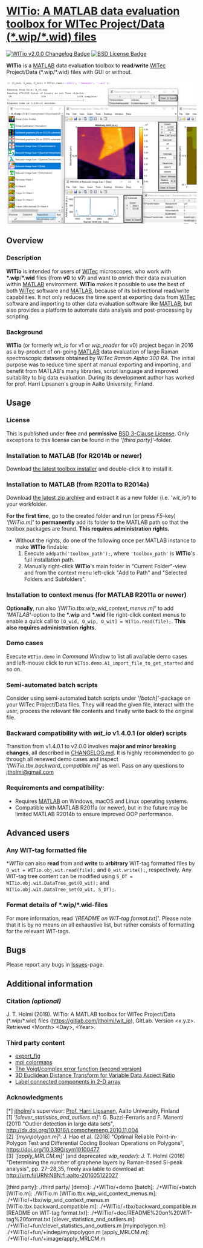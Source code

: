 # [WITio: A MATLAB data evaluation toolbox for WITec Project/Data (\*.wip/\*.wid) files][file-exchange]

[![WITio v2.0.0 Changelog Badge][changelog-badge]][changelog] [![BSD License Badge][license-badge]][license]

[changelog-badge]: https://img.shields.io/badge/changelog-WITio_v2.0.0-0000ff.svg

**WITio** is a [MATLAB] data evaluation toolbox to **read**/**write** [WITec] Project/Data (\*.wip/\*.wid)
files with GUI or without.

![Example image](README.png)



## Overview

### Description
**WITio** is intended for users of [WITec] microscopes, who work with
**\*.wip**/**\*.wid** files (from **v0** to **v7**) and want to enrich
their data evaluation within [MATLAB] environment. **WITio** makes it
possible to use the best of both [WITec] software and [MATLAB], because of
its bidirectional read/write capabilities. It not only reduces the time
spent at exporting data from [WITec] software and importing to other data
evaluation software like [MATLAB], but also provides a platform to automate
data analysis and post-processing by scripting.

### Background
**WITio** (or formerly *wit_io* for v1 or *wip_reader* for v0) project began
in 2016 as a by-product of on-going [MATLAB] data evaluation of large Raman
spectroscopic datasets obtained by *WITec Raman Alpha 300 RA*. The initial
purpose was to reduce time spent at manual exporting and importing, and benefit
from MATLAB's many libraries, script language and improved suitability to big
data evaluation. During its development author has worked for prof. Harri
Lipsanen's group in Aalto University, Finland.

## Usage

### License
This is published under **free** and **permissive** [BSD 3-Clause License][license].
Only exceptions to this license can be found in the *'[third party]'*-folder.

### Installation to MATLAB (for R2014b or newer)
Download [the latest toolbox installer] and double-click it to install it.

### Installation to MATLAB (from R2011a to R2014a)
Download [the latest zip archive] and extract it as a new folder (i.e. *'wit_io'*)
to your workfolder.

**For the first time**, go to the created folder and run (or press *F5*-key)
*'[WITio.m]'* to **permanently** add its folder to the MATLAB path so that the
toolbox packages are found. **This requires administration rights.**
* Without the rights, do one of the following once per MATLAB instance to make
**WITio** findable:
    1. Execute `addpath('toolbox_path');`, where `'toolbox_path'` is **WITio**'s 
    full installation path.
    2. Manually right-click **WITio**'s main folder in "Current Folder"-view and 
    from the context menu left-click "Add to Path" and "Selected Folders and Subfolders".

### Installation to context menus (for MATLAB R2011a or newer)
**Optionally**, run also *'[WITio.tbx.wip_wid_context_menus.m]'* to add
*'MATLAB'*-option to the **\*.wip** and **\*.wid** file right-click context
menus to enable a quick call to `[O_wid, O_wip, O_wit] = WITio.read(file);`.
**This also requires administration rights.**

### Demo cases
Execute `WITio.demo` in *Command Window* to list all available demo cases and
left-mouse click to run `WITio.demo.A1_import_file_to_get_started` and so on.

### Semi-automated batch scripts
Consider using semi-automated batch scripts under *'[batch]'*-package on your
WITec Project/Data files. They will read the given file, interact with the
user, process the relevant file contents and finally write back to the original
file.

### Backward compatibility with *wit_io* v1.4.0.1 (or older) scripts
Transition from v1.4.0.1 to v2.0.0 involves **major and minor breaking changes**,
all described in [CHANGELOG.md][changelog]. It is highly recommended to go through
all renewed demo cases and inspect *'[WITio.tbx.backward_compatible.m]'* as well. Pass
on any questions to jtholmi@gmail.com

### Requirements and compatibility:
* Requires [MATLAB] on Windows, macOS and Linux operating systems.
* Compatible with MATLAB R2011a (or newer), but in the future may be limited
MATLAB R2014b to ensure improved OOP performance.

## Advanced users

### Any WIT-tag formatted file
**WITio* can also **read** from and **write** to **arbitrary** WIT-tag formatted
files by `O_wit = WITio.obj.wit.read(file);` and `O_wit.write();`, respectively.
Any WIT-tag tree content can be modified using `S_DT = WITio.obj.wit.DataTree_get(O_wit);`
and `WITio.obj.wit.DataTree_set(O_wit, S_DT);`.

### Format details of \*.wip/\*.wid-files
For more information, read *'[README on WIT-tag format.txt]'*. Please note
that it is by no means an all exhaustive list, but rather consists of formatting
for the relevant WIT-tags.



## Bugs
Please report any bugs in [Issues](https://gitlab.com/jtholmi/wit_io/issues)-page.



## Additional information

### Citation *(optional)*
J. T. Holmi (2019). WITio: A MATLAB toolbox for WITec Project/Data (\*.wip/\*.wid) files (https://gitlab.com/jtholmi/wit_io), GitLab. Version \<x.y.z\>. Retrieved \<Month\> \<Day\>, \<Year\>.

### Third party content
* [export_fig](https://se.mathworks.com/matlabcentral/fileexchange/23629-export_fig)
* [mpl colormaps](https://bids.github.io/colormap/)
* [The Voigt/complex error function (second version)](https://se.mathworks.com/matlabcentral/fileexchange/47801-the-voigt-complex-error-function-second-version)
* [3D Euclidean Distance Transform for Variable Data Aspect Ratio](https://www.mathworks.com/matlabcentral/fileexchange/15455-3d-euclidean-distance-transform-for-variable-data-aspect-ratio)
* [Label connected components in 2-D array](https://www.mathworks.com/matlabcentral/fileexchange/26946-label-connected-components-in-2-d-array)

### Acknowledgments
[*] [jtholmi](https://gitlab.com/jtholmi)'s supervisor: [Prof. Harri Lipsanen](https://people.aalto.fi/harri.lipsanen), Aalto University, Finland  
[1] *'[clever_statistics_and_outliers.m]'*: G. Buzzi-Ferraris and F. Manenti (2011) "Outlier detection in large data sets", http://dx.doi.org/10.1016/j.compchemeng.2010.11.004  
[2] *'[myinpolygon.m]'*: J. Hao et al. (2018) "Optimal Reliable Point-in-Polygon Test and Differential Coding Boolean Operations on Polygons", https://doi.org/10.3390/sym10100477  
[3] *'[apply_MRLCM.m]'* (and deprecated *wip_reader*): J. T. Holmi (2016) "Determining the number of graphene layers by Raman-based Si-peak analysis", pp. 27&ndash;28,35, freely available to download at: http://urn.fi/URN:NBN:fi:aalto-201605122027  

[file-exchange]: https://se.mathworks.com/matlabcentral/fileexchange/70983-wit_io
[changelog]: ./CHANGELOG.md
[license]: ./LICENSE
[license-badge]: https://img.shields.io/badge/license-BSD-ff0000.svg
[WITec]: https://witec.de/
[MATLAB]: https://www.mathworks.com/products/matlab.html
[the latest toolbox installer]: ./WITio.mltbx
[the latest zip archive]: https://gitlab.com/jtholmi/wit_io/-/archive/master/wit_io-master.zip
[third party]: ./third party/
[demo]: ./+WITio/+demo
[batch]: ./+WITio/+batch
[WITio.m]: ./WITio.m
[WITio.tbx.wip_wid_context_menus.m]: ./+WITio/+tbx/wip_wid_context_menus.m
[WITio.tbx.backward_compatible.m]: ./+WITio/+tbx/backward_compatible.m
[README on WIT-tag format.txt]: ./+WITio/+doc/README%20on%20WIT-tag%20format.txt
[clever_statistics_and_outliers.m]: ./+WITio/+fun/clever_statistics_and_outliers.m
[myinpolygon.m]: ./+WITio/+fun/+indep/myinpolygon.m
[apply_MRLCM.m]: ./+WITio/+fun/+image/apply_MRLCM.m
